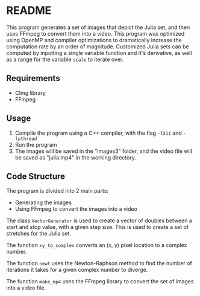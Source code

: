 # README

This program generates a set of images that depict the Julia set, and then uses FFmpeg to convert them into a video. This program was optimized using OpenMP and compiler optimizations to dramatically increase the computation rate by an order of magnitude. Customized Julia sets can be computed by inputting a single variable function and it's derivative, as well as a range for the variable `scale` to iterate over.

## Requirements
- CImg library
- FFmpeg

## Usage
1. Compile the program using a C++ compiler, with the flag `-lX11` and `-lpthread`
2. Run the program
3. The images will be saved in the "images3" folder, and the video file will be saved as "julia.mp4" in the working directory.

## Code Structure
The program is divided into 2 main parts:
- Generating the images
- Using FFmpeg to convert the images into a video

The class `VectorGenerator` is used to create a vector of doubles between a start and stop value, with a given step size. This is used to create a set of stretches for the Julia set.

The function `xy_to_complex` converts an (x, y) pixel location to a complex number.

The function `newt` uses the Newton-Raphson method to find the number of iterations it takes for a given complex number to diverge.

The function `make_mp4` uses the FFmpeg library to convert the set of images into a video file.